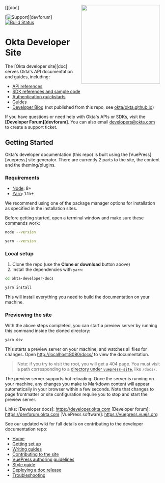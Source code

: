 [<img src="https://aws1.discourse-cdn.com/standard14/uploads/oktadev/original/1X/0c6402653dfb70edc661d4976a43a46f33e5e919.png" align="right" width="256px"/>][doc]

[![Support](https://img.shields.io/badge/support-developer%20forum-blue.svg)][devforum] [![Build Status](https://travis-ci.org/okta/okta-developer-docs.svg?branch=master)](https://travis-ci.org/okta/okta-developer-docs)

# Okta Developer Site

The [Okta developer site][doc] serves Okta's API documentation and guides, including:

- [API references](https://developer.okta.com/docs/reference/)
- [SDK references and sample code](https://developer.okta.com/documentation/)
- [Authentication quickstarts](https://developer.okta.com/quickstart/)
- [Guides](https://developer.okta.com/guides/)
- [Developer Blog](https://developer.okta.com/blog/) (not published from this repo, see [okta/okta.github.io](https://github.com/okta/okta.github.io))

If you have questions or need help with Okta's APIs or SDKs, visit the **[Developer Forum][devforum]**. You can also email developers@okta.com to create a support ticket.

## Getting Started

Okta's developer documentation (this repo) is built using the [VuePress][vuepress] site generator.
There are currently 2 parts to the site, the content and the theming/plugins.

### Requirements

- [Node](https://nodejs.org/en/download/): 8+
- [Yarn](https://yarnpkg.com/lang/en/docs/install/#windows-stable): 1.15+

We recommend using one of the package manager options for installation as specified in the installation sites.

Before getting started, open a terminal window and make sure these commands work:

```sh
node --version

yarn --version
```

### Local setup

1. Clone the repo (use the **Clone or download** button above)
2. Install the dependencies with `yarn`:

```sh
cd okta-developer-docs

yarn install
```

This will install everything you need to build the documentation on your machine.

### Previewing the site

With the above steps completed, you can start a preview server by running this command inside the cloned directory:

```sh
yarn dev
```

This starts a preview server on your machine, and watches all files for changes. Open <http://localhost:8080/docs/> to view the documentation.

 > Note: if you try to visit the root, you will get a 404 page.  You must visit a path corresponding to a [directory under `vuepress-site`](https://github.com/okta/okta-developer-docs/tree/master/packages/%40okta/vuepress-site), like `/docs/`.

The preview server supports hot reloading. Once the server is running on your machine, any changes you make to Markdown content will appear automatically in your browser within a few seconds. Note that changes to page frontmatter or site configuration require you to stop and start the preview server.

Links:
[Developer docs]: <https://developer.okta.com>
[Developer forum]: <https://devforum.okta.com>
[VuePress software]: <https://vuepress.vuejs.org>

See our updated wiki for full details on contributing to the developer documentation repo:

- [Home](https://github.com/okta/okta-developer-docs/wiki)
- [Getting set up](https://github.com/okta/okta-developer-docs/wiki/Getting-set-up)
- [Writing guides](https://github.com/okta/okta-developer-docs/wiki/Writing-guides)
- [Contributing to the site](https://github.com/okta/okta-developer-docs/wiki/Contributing-to-the-Site)
- [VuePress authoring guidelines](https://github.com/okta/okta-developer-docs/wiki/VuePress-Authoring-Guidelines)
- [Style guide](https://github.com/okta/okta-developer-docs/wiki/Style-Guide)
- [Deploying a doc release](https://github.com/okta/okta-developer-docs/wiki/Deploying-a-Doc-Release)
- [Troubleshooting](https://github.com/okta/okta-developer-docs/wiki/Troubleshooting)
